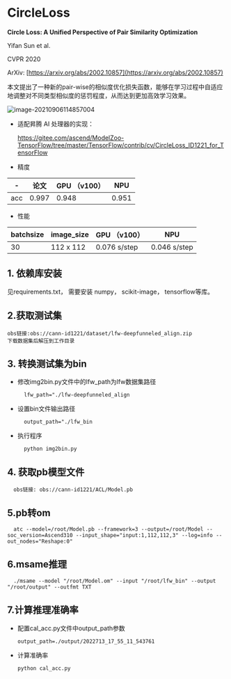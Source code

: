 # CircleLoss

**Circle Loss: A Unified Perspective of Pair Similarity Optimization**

Yifan Sun et al.

CVPR 2020

ArXiv: [https://arxiv.org/abs/2002.10857](https://arxiv.org/abs/2002.10857)

本文提出了一种新的pair-wise的相似度优化损失函数，能够在学习过程中自适应地调整对不同类型相似度的惩罚程度，从而达到更加高效学习效果。

![image-20210906114857004](https://picbed-1301760901.cos.ap-guangzhou.myqcloud.com/image-20210906114857004.png)


- 适配昇腾 AI 处理器的实现：
    
        
    https://gitee.com/ascend/ModelZoo-TensorFlow/tree/master/TensorFlow/contrib/cv/CircleLoss_ID1221_for_TensorFlow
        




- 精度

| -   | 论文    | GPU （v100） | NPU   |
|-----|-------|------------|-------|
| acc | 0.997 | 0.948      | 0.951 |

- 性能

| batchsize  |image_size| GPU （v100）   | NPU          |
|---|---|--------------|--------------|
| 30  | 112 x 112| 0.076 s/step | 0.046 s/step |

   
## 1. 依赖库安装
见requirements.txt， 需要安装 numpy， scikit-image， tensorflow等库。

## 2.获取测试集

    obs链接:obs://cann-id1221/dataset/lfw-deepfunneled_align.zip
    下载数据集后解压到工作目录

## 3. 转换测试集为bin
- 修改img2bin.py文件中的lfw_path为lfw数据集路径 

    ```
      lfw_path="./lfw-deepfunneled_align
    ```
- 设置bin文件输出路径

    ```
      output_path="./lfw_bin
    ```
- 执行程序

    ```
      python img2bin.py
    ```
## 4. 获取pb模型文件
      obs链接: obs://cann-id1221/ACL/Model.pb
## 5.pb转om
      atc --model=/root/Model.pb --framework=3 --output=/root/Model --soc_version=Ascend310 --input_shape="input:1,112,112,3" --log=info --out_nodes="Reshape:0"
## 6.msame推理
      ./msame --model "/root/Model.om" --input "/root/lfw_bin" --output "/root/output" --outfmt TXT
## 7.计算推理准确率
- 配置cal_acc.py文件中output_path参数

      output_path=./output/2022713_17_55_11_543761
- 计算准确率

      python cal_acc.py

